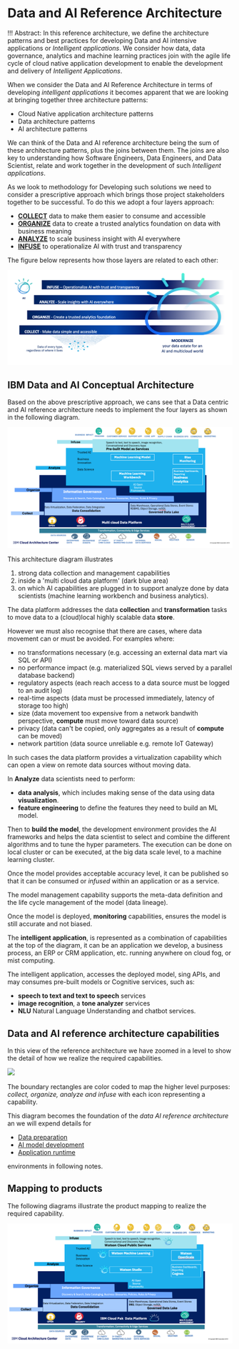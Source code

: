 # Data and AI Reference Architecture

!!! Abstract: In this reference architecture,  we define the architecture patterns and best practices for developing Data and AI intensive applications or  *Intelligent applications*.  We consider how  data, data governance, analytics and machine learning practices join with the agile life cycle of cloud native application development to enable the development and delivery of *Intelligent Applications*.

When we consider the  Data and AI Reference Architecture in terms of developing *intelligent applications* it becomes apparent that we are looking at bringing together three architecture patterns:

+ Cloud Native application architecture patterns
+ Data architecture patterns
+ AI architecture patterns

We can think of the Data and AI reference architecture being the sum of these architecture patterns, plus the joins between them.  The joins are also key to understanding how  Software Engineers, Data Engineers, and Data Scientist, relate and work together in the development of such *Intelligent applications*.

As we look to methodology for Developing such solutions we need to consider a prescriptive approach  which brings  those project stakeholders together to be successful.  To do this we adopt a four layers approach:

* **[COLLECT](#collect-making-data-simple-and-accessible)** data to make them easier to consume and accessible
* **[ORGANIZE](#organize-trusted-governed-analytics)** data to create a trusted analytics foundation on data with business meaning
* **[ANALYZE](#analyze-insights-on-demand)** to scale business insight with AI everywhere
* **[INFUSE](#infuse-operationalize-ai-with-trust-and-transparency)** to operationalize AI with trust and transparency

The figure below represents how those layers are related to each other:

![](images/ladder-ai.png)

## IBM Data and AI Conceptual Architecture

Based on the above prescriptive approach, we cans see that a Data centric and AI reference architecture needs to implement the four layers as shown in the following diagram.

![](images/data-ai-ra.png)

This architecture diagram illustrates
1. strong data collection and management capabilities
1. inside a 'multi cloud data platform' (dark blue area)
1. on which AI capabilities are plugged in to support analyze done by data scientists (machine learning workbench and business analytics).

The data platform addresses the data **collection** and **transformation** tasks to move data to a (cloud)local highly scalable data **store**.

However we must also recognise that there are cases, where data movement can or must be avoided. For examples where:
* no transformations necessary (e.g. accessing an external data mart via SQL or API)
* no performance impact (e.g. materialized SQL views served by a parallel database backend)
* regulatory aspects (each reach access to a data source must be logged to an audit log)
* real-time aspects (data must be processed immediately, latency of storage too high)
* size (data movement too expensive from a network bandwith perspective, **compute** must move toward data source)
* privacy (data can't be copied, only aggregates as a result of **compute** can be moved)
* network partition (data source unreliable e.g. remote IoT Gateway)

In such cases the data platform provides a virtualization capability which can open a view on remote data sources without moving data.

In **Analyze** data scientists need to perform:
* **data analysis**, which includes making sense of the data using data **visualization**.
* **feature engineering** to define the features they need to build an ML model.

Then to **build the model**, the development environment provides the AI frameworks and helps the data scientist to select and combine the different algorithms and to tune the hyper parameters.
The execution can be done on local cluster or can be executed, at the big data scale level, to a machine learning cluster.

Once the model provides acceptable accuracy level, it can be published so that it can be consumed or *infused* within an application or as a service.

The model management capability supports the meta-data definition and the life cycle management of the model (data lineage).

Once the model is deployed, **monitoring** capabilities, ensures the model is still accurate and
not biased.

The **intelligent application**, is represented as a combination of capabilities at the top of the diagram, it can be an application we develop, a business process, an ERP or CRM application, etc.  running anywhere on cloud fog, or mist computing.

The intelligent application, accesses the deployed model, sing APIs, and may consumes pre-built models or Cognitive services, such as:  
* **speech to text and text to speech** services  
* **image recognition**, a **tone analyzer** services
* **NLU** Natural Language Understanding and chatbot services.

## Data and AI reference architecture capabilities

In this view of the reference architecture we have zoomed in a level to show the detail of how we realize the required capabilities.

![](images/data-ai-ra-3.jpg)

The boundary rectangles are color coded to map the higher level purposes: *collect, organize, analyze and infuse* with each icon representing a capability.

This diagram becomes the foundation of  the *data AI reference architecture*  an we will expend details for

* [Data preparation](preparation/gov-data-lake.md)
* [AI model development](model-dev/README.md)
* [Application runtime](runtimes/README.md)

environments in following notes.

## Mapping to products

The following diagrams illustrate the product mapping to realize the required capability.

![](images/data-ai-ra-products.png)
